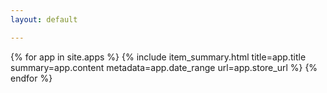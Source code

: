 ```yaml
---
layout: default

---
```


{% for app in site.apps %}
{% include item_summary.html title=app.title summary=app.content metadata=app.date_range url=app.store_url %}
{% endfor %}

